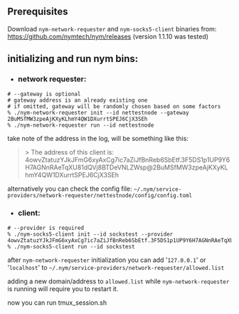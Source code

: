 
## Prerequisites
Download `nym-network-requester` and `nym-socks5-client` binaries 
from: https://github.com/nymtech/nym/releases
(version 1.1.10 was tested)

## initializing and run nym bins:
- ### network requester:
```
# --gateway is optional
# gateway address is an already existing one
# if omitted, gateway will be randomly chosen based on some factors
% ./nym-network-requester init --id nettestnode --gateway 2BuMSfMW3zpeAjKXyKLhmY4QW1DXurrtSPEJ6CjX3SEh
% ./nym-network-requester run --id nettestnode
```
take note of the address in the log, will be something like this:

> \> The address of this client is: 4owvZtatuzYJkJFmG6xyAxCg7ic7aZiJfBnReb6SbEtf.3F5DS1p1UP9Y6H7AGNnRAeTqXU81dQVj8BTDeVNLZWsp@2BuMSfMW3zpeAjKXyKLhmY4QW1DXurrtSPEJ6CjX3SEh

alternatively you can check the config file:
`~/.nym/service-providers/network-requester/nettestnode/config/config.toml`

- ### client:
```
# --provider is required
% ./nym-socks5-client init --id sockstest --provider 4owvZtatuzYJkJFmG6xyAxCg7ic7aZiJfBnReb6SbEtf.3F5DS1p1UP9Y6H7AGNnRAeTqXU81dQVj8BTDeVNLZWsp@2BuMSfMW3zpeAjKXyKLhmY4QW1DXurrtSPEJ6CjX3SEh
% ./nym-socks5-client run --id sockstest
```

after `nym-network-requester` initialization you can add '`127.0.0.1`' or '`localhost`'
to `~/.nym/service-providers/network-requester/allowed.list`

adding a new domain/address to `allowed.list` while `nym-network-requester` is running
will require you to restart it.


now you can run tmux_session.sh

